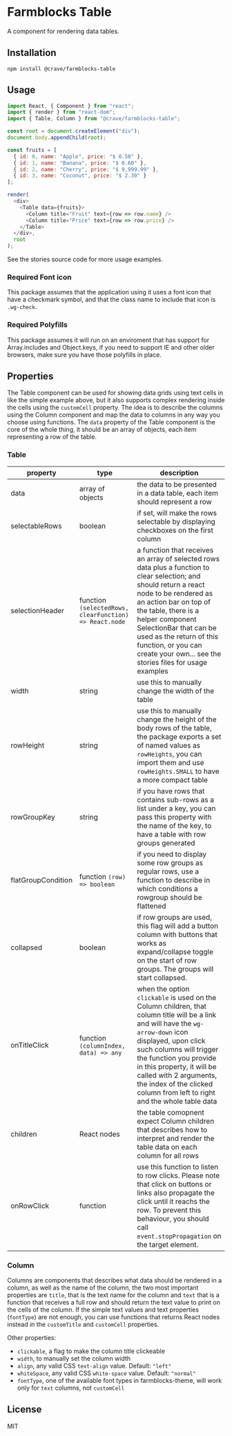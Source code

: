 # Farmblocks Table

A component for rendering data tables.

## Installation

```
npm install @crave/farmblocks-table
```

## Usage

```javascript
import React, { Component } from "react";
import { render } from "react-dom";
import { Table, Column } from "@crave/farmblocks-table";

const root = document.createElement("div");
document.body.appendChild(root);

const fruits = [
  { id: 0, name: "Apple", price: "$ 0.50" },
  { id: 1, name: "Banana", price: "$ 0.60" },
  { id: 2, name: "Cherry", price: "$ 9,999.99" },
  { id: 3, name: "Coconut", price: "$ 2.30" }
];

render(
  <div>
    <Table data={fruits}>
      <Column title="Fruit" text={row => row.name} />
      <Column title="Price" text={row => row.price} />
    </Table>
  </div>,
  root
);
```

See the stories source code for more usage examples.

### Required Font icon

This package assumes that the application using it uses a font icon that have a
checkmark symbol, and that the class name to include that icon is `.wg-check`.

### Required Polyfills

This package assumes it will run on an enviroment that has support for
Array.includes and Object.keys, if you need to support IE and other older
browsers, make sure you have those polyfills in place.

## Properties

The Table component can be used for showing data grids using text cells in like
the simple example above, but it also supports complex rendering inside the
cells using the `customCell` property. The idea is to describe the columns using
the Column component and map the data to columns in any way you choose using
functions. The `data` property of the Table component is the core of the whole
thing, it should be an array of objects, each item representing a row of the
table.

### Table

| property           | type                                                   | description                                                                                                                                                                                                                                                                                                                                      |
| ------------------ | ------------------------------------------------------ | ------------------------------------------------------------------------------------------------------------------------------------------------------------------------------------------------------------------------------------------------------------------------------------------------------------------------------------------------ |
| data               | array of objects                                       | the data to be presented in a data table, each item should represent a row                                                                                                                                                                                                                                                                       |
| selectableRows     | boolean                                                | if set, will make the rows selectable by displaying checkboxes on the first column                                                                                                                                                                                                                                                               |
| selectionHeader    | function `(selectedRows, clearFunction) => React.node` | a function that receives an array of selected rows data plus a function to clear selection; and should return a react node to be rendered as an action bar on top of the table, there is a helper component SelectionBar that can be used as the return of this function, or you can create your own... see the stories files for usage examples |
| width              | string                                                 | use this to manually change the width of the table                                                                                                                                                                                                                                                                                               |
| rowHeight          | string                                                 | use this to manually change the height of the body rows of the table, the package exports a set of named values as `rowHeights`, you can import them and use `rowHeights.SMALL` to have a more compact table                                                                                                                                     |
| rowGroupKey        | string                                                 | if you have rows that contains sub-rows as a list under a key, you can pass this property with the name of the key, to have a table with row groups generated                                                                                                                                                                                    |
| flatGroupCondition | function `(row) => boolean`                            | if you need to display some row groups as regular rows, use a function to describe in which conditions a rowgroup should be flattened                                                                                                                                                                                                            |
| collapsed          | boolean                                                | if row groups are used, this flag will add a button column with buttons that works as expand/collapse toggle on the start of row groups. The groups will start collapsed.                                                                                                                                                                        |
| onTitleClick       | function `(columnIndex, data) => any`                  | when the option `clickable` is used on the Column children, that column title will be a link and will have the `wg-arrow-down` icon displayed, upon click such columns will trigger the function you provide in this property, it will be called with 2 arguments, the index of the clicked column from left to right and the whole table data   |
| children           | React nodes                                            | the table comopnent expect Column children that describes how to interpret and render the table data on each column for all rows                                                                                                                                                                                                                 |
| onRowClick         | function                                               | use this function to listen to row clicks. Please note that click on buttons or links also propagate the click until it reachs the row. To prevent this behaviour, you should call `event.stopPropagation` on the target element.                                                                                                                |

### Column

Columns are components that describes what data should be rendered in a column,
as well as the name of the column, the two most important properties are
`title`, that is the text name for the column and `text` that is a function that
receives a full row and should return the text value to print on the cells of
the column. If the simple text values and text properties (`fontType`) are not
enough, you can use functions that returns React nodes instead in the
`customTitle` and `customCell` properties.

Other properties:

* `clickable`, a flag to make the column title clickeable
* `width`, to manually set the column width
* `align`, any valid CSS `text-align` value. Default: `"left"`
* `whiteSpace`, any valid CSS `white-space` value. Default: `"normal"`
* `fontType`, one of the available font types in farmblocks-theme, will work
  only for `text` columns, not `customCell`

## License

MIT
